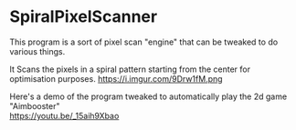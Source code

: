 # SpiralPixelScanner

This program is a sort of pixel scan "engine" that can be tweaked to do various things. 

It Scans the pixels in a spiral pattern starting from the center for optimisation purposes.
https://i.imgur.com/9Drw1fM.png

Here's a demo of the program tweaked to automatically play the 2d game "Aimbooster"  
https://youtu.be/_15aih9Xbao
